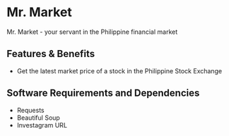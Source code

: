 # Mr. Market
 Mr. Market - your servant in the Philippine financial market
 
Features & Benefits
--- 
* Get the latest market price of a stock in the Philippine Stock Exchange

Software Requirements and Dependencies
---
* Requests
* Beautiful Soup
* Investagram URL
